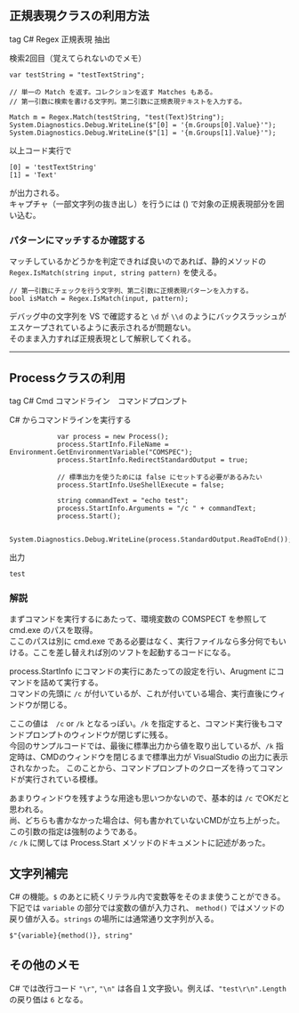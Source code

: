 ## 正規表現クラスの利用方法
tag C# Regex 正規表現 抽出

検索2回目（覚えてられないのでメモ）

```
var testString = "testTextString";

// 単一の Match を返す。コレクションを返す Matches もある。
// 第一引数に検索を書ける文字列。第二引数に正規表現テキストを入力する。

Match m = Regex.Match(testString, "test(Text)String");
System.Diagnostics.Debug.WriteLine($"[0] = '{m.Groups[0].Value}'");
System.Diagnostics.Debug.WriteLine($"[1] = '{m.Groups[1].Value}'");

```

以上コード実行で

```
[0] = 'testTextString'
[1] = 'Text'
```

が出力される。  
キャプチャ（一部文字列の抜き出し）を行うには () で対象の正規表現部分を囲い込む。

### パターンにマッチするか確認する

マッチしているかどうかを判定できれば良いのであれば、静的メソッドの `Regex.IsMatch(string input, string pattern)` を使える。

    // 第一引数にチェックを行う文字列、第二引数に正規表現パターンを入力する。
    bool isMatch = Regex.IsMatch(input, pattern);

デバッグ中の文字列を VS で確認すると `\d` が `\\d` のようにバックスラッシュがエスケープされているように表示されるが問題ない。  
そのまま入力すれば正規表現として解釈してくれる。

---

## Processクラスの利用
tag C# Cmd コマンドライン　コマンドプロンプト

C# からコマンドラインを実行する

```
            var process = new Process();
            process.StartInfo.FileName = Environment.GetEnvironmentVariable("COMSPEC");
            process.StartInfo.RedirectStandardOutput = true;

            // 標準出力を使うためには false にセットする必要があるみたい
            process.StartInfo.UseShellExecute = false;

            string commandText = "echo test";
            process.StartInfo.Arguments = "/c " + commandText;
            process.Start();

            System.Diagnostics.Debug.WriteLine(process.StandardOutput.ReadToEnd());
```

出力

```
test
```

### 解説
まずコマンドを実行するにあたって、環境変数の COMSPECT を参照して cmd.exe のパスを取得。  
ここのパスは別に cmd.exe である必要はなく、実行ファイルなら多分何でもいける。ここを差し替えれば別のソフトを起動するコードになる。

process.StartInfo にコマンドの実行にあたっての設定を行い、Arugment にコマンドを詰めて実行する。  
コマンドの先頭に `/c` が付いているが、これが付いている場合、実行直後にウィンドウが閉じる。  

ここの値は　`/c` or `/k` となるっぽい。`/k` を指定すると、コマンド実行後もコマンドプロンプトのウィンドウが閉じずに残る。  
今回のサンプルコードでは、最後に標準出力から値を取り出しているが、`/k` 指定時は、CMDのウィンドウを閉じるまで標準出力が VisualStudio の出力に表示されなかった。
このことから、コマンドプロンプトのクローズを待ってコマンドが実行されている模様。  

あまりウィンドウを残すような用途も思いつかないので、基本的は `/c` でOKだと思われる。  
尚、どちらも書かなかった場合は、何も書かれていないCMDが立ち上がった。この引数の指定は強制のようである。  
`/c` `/k` に関しては Process.Start メソッドのドキュメントに記述があった。

## 文字列補完

C# の機能。`$` のあとに続くリテラル内で変数等をそのまま使うことができる。  
下記では `variable` の部分では変数の値が入力され、 `method()` ではメソッドの戻り値が入る。`strings` の場所には通常通り文字列が入る。

    $"{variable}{method()}, string"

## その他のメモ

C# では改行コード `"\r"`, `"\n"` は各自１文字扱い。例えば、`"test\r\n".Length` の戻り価は `6` となる。
